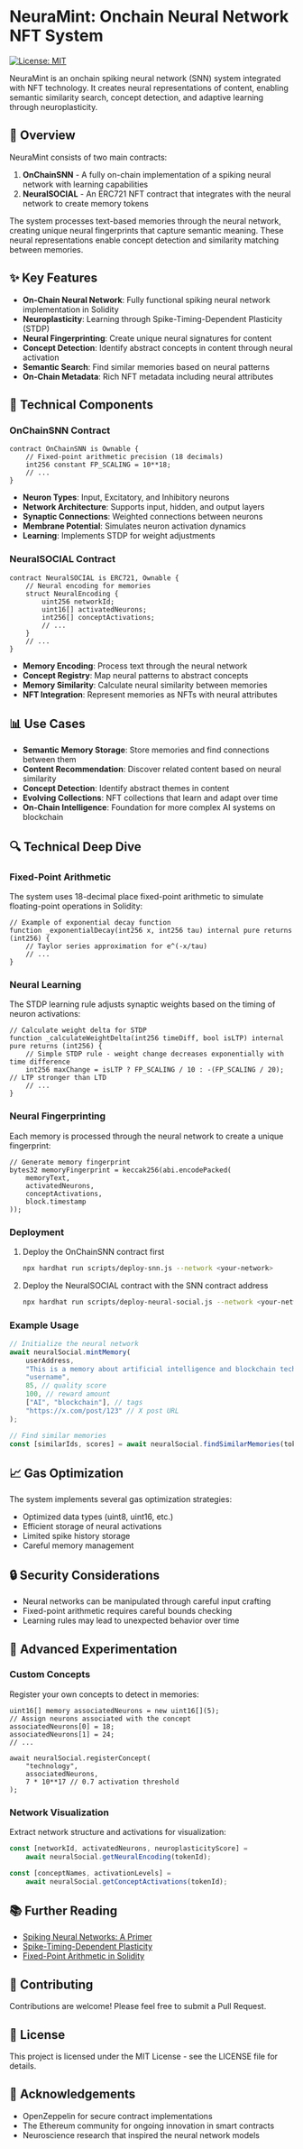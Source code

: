 # NeuraMint: Onchain Neural Network NFT System

[![License: MIT](https://img.shields.io/badge/License-MIT-blue.svg)](https://opensource.org/licenses/MIT)

NeuraMint is an onchain spiking neural network (SNN) system integrated with NFT technology. It creates neural representations of content, enabling semantic similarity search, concept detection, and adaptive learning through neuroplasticity.

## 🧠 Overview

NeuraMint consists of two main contracts:

1. **OnChainSNN** - A fully on-chain implementation of a spiking neural network with learning capabilities
2. **NeuralSOCIAL** - An ERC721 NFT contract that integrates with the neural network to create memory tokens

The system processes text-based memories through the neural network, creating unique neural fingerprints that capture semantic meaning. These neural representations enable concept detection and similarity matching between memories.

## ✨ Key Features

- **On-Chain Neural Network**: Fully functional spiking neural network implementation in Solidity
- **Neuroplasticity**: Learning through Spike-Timing-Dependent Plasticity (STDP)
- **Neural Fingerprinting**: Create unique neural signatures for content
- **Concept Detection**: Identify abstract concepts in content through neural activation
- **Semantic Search**: Find similar memories based on neural patterns
- **On-Chain Metadata**: Rich NFT metadata including neural attributes

## 🔧 Technical Components

### OnChainSNN Contract

```solidity
contract OnChainSNN is Ownable {
    // Fixed-point arithmetic precision (18 decimals)
    int256 constant FP_SCALING = 10**18;
    // ...
}
```

- **Neuron Types**: Input, Excitatory, and Inhibitory neurons
- **Network Architecture**: Supports input, hidden, and output layers
- **Synaptic Connections**: Weighted connections between neurons
- **Membrane Potential**: Simulates neuron activation dynamics
- **Learning**: Implements STDP for weight adjustments

### NeuralSOCIAL Contract

```solidity
contract NeuralSOCIAL is ERC721, Ownable {
    // Neural encoding for memories
    struct NeuralEncoding {
        uint256 networkId;
        uint16[] activatedNeurons;
        int256[] conceptActivations;
        // ...
    }
    // ...
}
```

- **Memory Encoding**: Process text through the neural network
- **Concept Registry**: Map neural patterns to abstract concepts
- **Memory Similarity**: Calculate neural similarity between memories
- **NFT Integration**: Represent memories as NFTs with neural attributes

## 📊 Use Cases

- **Semantic Memory Storage**: Store memories and find connections between them
- **Content Recommendation**: Discover related content based on neural similarity
- **Concept Detection**: Identify abstract themes in content
- **Evolving Collections**: NFT collections that learn and adapt over time
- **On-Chain Intelligence**: Foundation for more complex AI systems on blockchain

## 🔍 Technical Deep Dive

### Fixed-Point Arithmetic

The system uses 18-decimal place fixed-point arithmetic to simulate floating-point operations in Solidity:

```solidity
// Example of exponential decay function
function _exponentialDecay(int256 x, int256 tau) internal pure returns (int256) {
    // Taylor series approximation for e^(-x/tau)
    // ...
}
```

### Neural Learning

The STDP learning rule adjusts synaptic weights based on the timing of neuron activations:

```solidity
// Calculate weight delta for STDP
function _calculateWeightDelta(int256 timeDiff, bool isLTP) internal pure returns (int256) {
    // Simple STDP rule - weight change decreases exponentially with time difference
    int256 maxChange = isLTP ? FP_SCALING / 10 : -(FP_SCALING / 20); // LTP stronger than LTD
    // ...
}
```

### Neural Fingerprinting

Each memory is processed through the neural network to create a unique fingerprint:

```solidity
// Generate memory fingerprint
bytes32 memoryFingerprint = keccak256(abi.encodePacked(
    memoryText,
    activatedNeurons,
    conceptActivations,
    block.timestamp
));
```

### Deployment

1. Deploy the OnChainSNN contract first
   ```bash
   npx hardhat run scripts/deploy-snn.js --network <your-network>
   ```

2. Deploy the NeuralSOCIAL contract with the SNN contract address
   ```bash
   npx hardhat run scripts/deploy-neural-social.js --network <your-network>
   ```

### Example Usage

```javascript
// Initialize the neural network
await neuralSocial.mintMemory(
    userAddress,
    "This is a memory about artificial intelligence and blockchain technology.",
    "username",
    85, // quality score
    100, // reward amount
    ["AI", "blockchain"], // tags
    "https://x.com/post/123" // X post URL
);

// Find similar memories
const [similarIds, scores] = await neuralSocial.findSimilarMemories(tokenId, 5);
```

## 📈 Gas Optimization

The system implements several gas optimization strategies:
- Optimized data types (uint8, uint16, etc.)
- Efficient storage of neural activations
- Limited spike history storage
- Careful memory management

## 🔒 Security Considerations

- Neural networks can be manipulated through careful input crafting
- Fixed-point arithmetic requires careful bounds checking
- Learning rules may lead to unexpected behavior over time

## 🧪 Advanced Experimentation

### Custom Concepts

Register your own concepts to detect in memories:

```solidity
uint16[] memory associatedNeurons = new uint16[](5);
// Assign neurons associated with the concept
associatedNeurons[0] = 18;
associatedNeurons[1] = 24;
// ...

await neuralSocial.registerConcept(
    "technology",
    associatedNeurons,
    7 * 10**17 // 0.7 activation threshold
);
```

### Network Visualization

Extract network structure and activations for visualization:

```javascript
const [networkId, activatedNeurons, neuroplasticityScore] = 
    await neuralSocial.getNeuralEncoding(tokenId);

const [conceptNames, activationLevels] = 
    await neuralSocial.getConceptActivations(tokenId);
```

## 📚 Further Reading

- [Spiking Neural Networks: A Primer](https://en.wikipedia.org/wiki/Spiking_neural_network)
- [Spike-Timing-Dependent Plasticity](https://en.wikipedia.org/wiki/Spike-timing-dependent_plasticity)
- [Fixed-Point Arithmetic in Solidity](https://ethereum.org/en/developers/docs/smart-contracts/developer-considerations/)

## 🤝 Contributing

Contributions are welcome! Please feel free to submit a Pull Request.

## 📄 License

This project is licensed under the MIT License - see the LICENSE file for details.

## 🙏 Acknowledgements

- OpenZeppelin for secure contract implementations
- The Ethereum community for ongoing innovation in smart contracts
- Neuroscience research that inspired the neural network models
